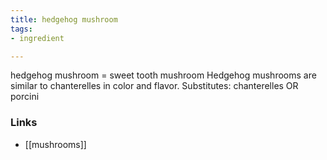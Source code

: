 ```yaml
---
title: hedgehog mushroom
tags:
- ingredient

---
```

hedgehog mushroom = sweet tooth mushroom Hedgehog mushrooms are similar to chanterelles in color and flavor. Substitutes: chanterelles OR porcini

### Links

* [[mushrooms]]
